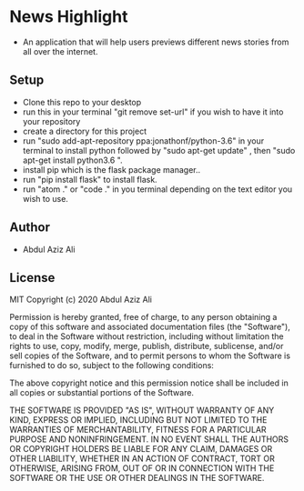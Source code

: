 # News Highlight
- An application that will help users previews different news stories from all over the internet.

## Setup
* Clone this repo to your desktop
* run this in your terminal "git remove set-url" if you wish to have it into your repository
* create a directory for this project
* run "sudo add-apt-repository ppa:jonathonf/python-3.6" in your terminal to install python followed by "sudo apt-get update" , then "sudo apt-get install python3.6 ".
* install pip which is the flask package manager..
* run "pip install flask" to install flask.
* run "atom ." or "code ." in you terminal depending on the text editor you wish to use.

## Author
* Abdul Aziz Ali

## License
MIT Copyright (c) 2020 Abdul Aziz Ali

Permission is hereby granted, free of charge, to any person obtaining a copy of this software and associated documentation files (the "Software"), to deal in the Software without restriction, including without limitation the rights to use, copy, modify, merge, publish, distribute, sublicense, and/or sell copies of the Software, and to permit persons to whom the Software is furnished to do so, subject to the following conditions:

The above copyright notice and this permission notice shall be included in all copies or substantial portions of the Software.

THE SOFTWARE IS PROVIDED "AS IS", WITHOUT WARRANTY OF ANY KIND, EXPRESS OR IMPLIED, INCLUDING BUT NOT LIMITED TO THE WARRANTIES OF MERCHANTABILITY, FITNESS FOR A PARTICULAR PURPOSE AND NONINFRINGEMENT. IN NO EVENT SHALL THE AUTHORS OR COPYRIGHT HOLDERS BE LIABLE FOR ANY CLAIM, DAMAGES OR OTHER LIABILITY, WHETHER IN AN ACTION OF CONTRACT, TORT OR OTHERWISE, ARISING FROM, OUT OF OR IN CONNECTION WITH THE SOFTWARE OR THE USE OR OTHER DEALINGS IN THE SOFTWARE.